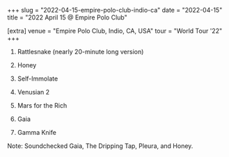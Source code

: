 +++
slug = "2022-04-15-empire-polo-club-indio-ca"
date = "2022-04-15"
title = "2022 April 15 @ Empire Polo Club"

[extra]
venue = "Empire Polo Club, Indio, CA, USA"
tour = "World Tour '22"
+++


 1. Rattlesnake
    (nearly 20-minute long version)

 2. Honey

 3. Self-Immolate

 4. Venusian 2

 5. Mars for the Rich

 6. Gaia

 7. Gamma Knife


Note: Soundchecked Gaia, The Dripping Tap, Pleura, and Honey.
